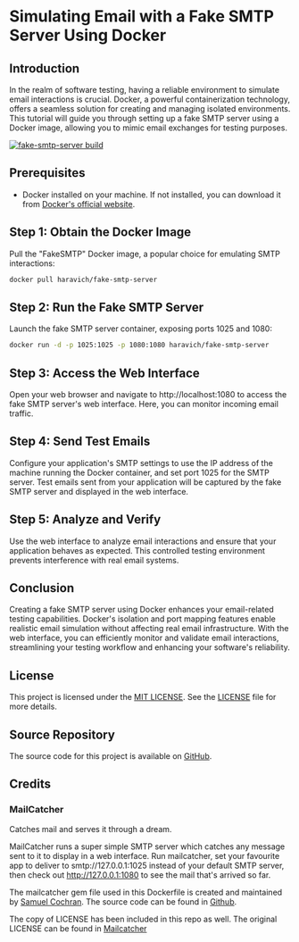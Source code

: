 # Simulating Email with a Fake SMTP Server Using Docker

## Introduction

In the realm of software testing, having a reliable environment to simulate email interactions is crucial. Docker, a powerful containerization technology, offers a seamless solution for creating and managing isolated environments. This tutorial will guide you through setting up a fake SMTP server using a Docker image, allowing you to mimic email exchanges for testing purposes.

[![fake-smtp-server build](https://github.com/haravich/fake-smtp-server/actions/workflows/docker-publish.yml/badge.svg)](https://github.com/haravich/fake-smtp-server/actions/workflows/docker-publish.yml)

## Prerequisites

- Docker installed on your machine. If not installed, you can download it from [Docker's official website](https://www.docker.com/get-started).

## Step 1: Obtain the Docker Image

Pull the "FakeSMTP" Docker image, a popular choice for emulating SMTP interactions:

```bash
docker pull haravich/fake-smtp-server
```

## Step 2: Run the Fake SMTP Server

Launch the fake SMTP server container, exposing ports 1025 and 1080:

```bash
docker run -d -p 1025:1025 -p 1080:1080 haravich/fake-smtp-server
```

## Step 3: Access the Web Interface

Open your web browser and navigate to http://localhost:1080 to access the fake SMTP server's web interface. Here, you can monitor incoming email traffic.

## Step 4: Send Test Emails

Configure your application's SMTP settings to use the IP address of the machine running the Docker container, and set port 1025 for the SMTP server. Test emails sent from your application will be captured by the fake SMTP server and displayed in the web interface.

## Step 5: Analyze and Verify

Use the web interface to analyze email interactions and ensure that your application behaves as expected. This controlled testing environment prevents interference with real email systems.

## Conclusion
Creating a fake SMTP server using Docker enhances your email-related testing capabilities. Docker's isolation and port mapping features enable realistic email simulation without affecting real email infrastructure. With the web interface, you can efficiently monitor and validate email interactions, streamlining your testing workflow and enhancing your software's reliability.

## License

This project is licensed under the [MIT LICENSE](LICENSE).
See the [LICENSE](LICENSE) file for more details.

## Source Repository

The source code for this project is available on [GitHub](https://github.com/haravich/fake-smtp-server).

## Credits

### MailCatcher 

Catches mail and serves it through a dream.

MailCatcher runs a super simple SMTP server which catches any message sent to it to display in a web interface. Run mailcatcher, set your favourite app to deliver to smtp://127.0.0.1:1025 instead of your default SMTP server, then check out http://127.0.0.1:1080 to see the mail that's arrived so far.

The mailcatcher gem file used in this Dockerfile is created and maintained by [Samuel Cochran](https://github.com/sj26). The source code can be found in [Github](https://github.com/sj26/mailcatcher).

The copy of LICENSE has been included in this repo as well. The original LICENSE can be found in [Mailcatcher](https://github.com/sj26/mailcatcher/blob/main/LICENSE)